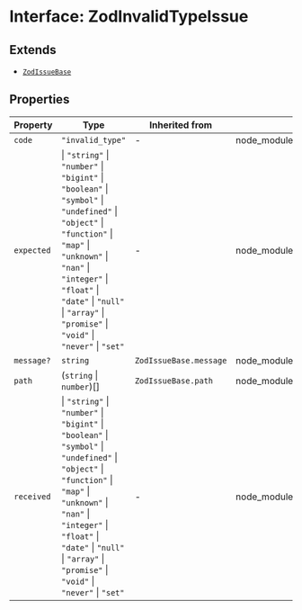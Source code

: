 # Interface: ZodInvalidTypeIssue

## Extends

- [`ZodIssueBase`](../type-aliases/ZodIssueBase.md)

## Properties

| Property | Type | Inherited from | Defined in |
| ------ | ------ | ------ | ------ |
| `code` | `"invalid_type"` | - | node\_modules/.pnpm/zod@3.23.8/node\_modules/zod/lib/ZodError.d.ts:36 |
| `expected` | \| `"string"` \| `"number"` \| `"bigint"` \| `"boolean"` \| `"symbol"` \| `"undefined"` \| `"object"` \| `"function"` \| `"map"` \| `"unknown"` \| `"nan"` \| `"integer"` \| `"float"` \| `"date"` \| `"null"` \| `"array"` \| `"promise"` \| `"void"` \| `"never"` \| `"set"` | - | node\_modules/.pnpm/zod@3.23.8/node\_modules/zod/lib/ZodError.d.ts:37 |
| `message?` | `string` | `ZodIssueBase.message` | node\_modules/.pnpm/zod@3.23.8/node\_modules/zod/lib/ZodError.d.ts:33 |
| `path` | (`string` \| `number`)[] | `ZodIssueBase.path` | node\_modules/.pnpm/zod@3.23.8/node\_modules/zod/lib/ZodError.d.ts:32 |
| `received` | \| `"string"` \| `"number"` \| `"bigint"` \| `"boolean"` \| `"symbol"` \| `"undefined"` \| `"object"` \| `"function"` \| `"map"` \| `"unknown"` \| `"nan"` \| `"integer"` \| `"float"` \| `"date"` \| `"null"` \| `"array"` \| `"promise"` \| `"void"` \| `"never"` \| `"set"` | - | node\_modules/.pnpm/zod@3.23.8/node\_modules/zod/lib/ZodError.d.ts:38 |
